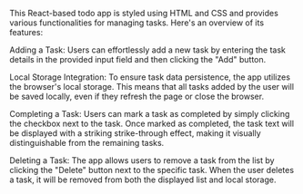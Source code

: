 This React-based todo app is styled using HTML and CSS and provides various functionalities for managing tasks. Here's an overview of its features:

Adding a Task: Users can effortlessly add a new task by entering the task details in the provided input field and then clicking the "Add" button.

Local Storage Integration: To ensure task data persistence, the app utilizes the browser's local storage. This means that all tasks added by the user will be saved locally, even if they refresh the page or close the browser.

Completing a Task: Users can mark a task as completed by simply clicking the checkbox next to the task. Once marked as completed, the task text will be displayed with a striking strike-through effect, making it visually distinguishable from the remaining tasks.

Deleting a Task: The app allows users to remove a task from the list by clicking the "Delete" button next to the specific task. When the user deletes a task, it will be removed from both the displayed list and local storage.
